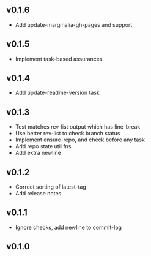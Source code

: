 ## v0.1.6

- Add update-marginalia-gh-pages and support

## v0.1.5

- Implement task-based assurances

## v0.1.4

- Add update-readme-version task

## v0.1.3

- Test matches rev-list output which has line-break
- Use better rev-list to check branch status
- Implement ensure-repo, and check before any task
- Add repo state util fns
- Add extra newline
## v0.1.2

- Correct sorting of latest-tag
- Add release notes
## v0.1.1

- Ignore checks, add newline to commit-log
## v0.1.0

